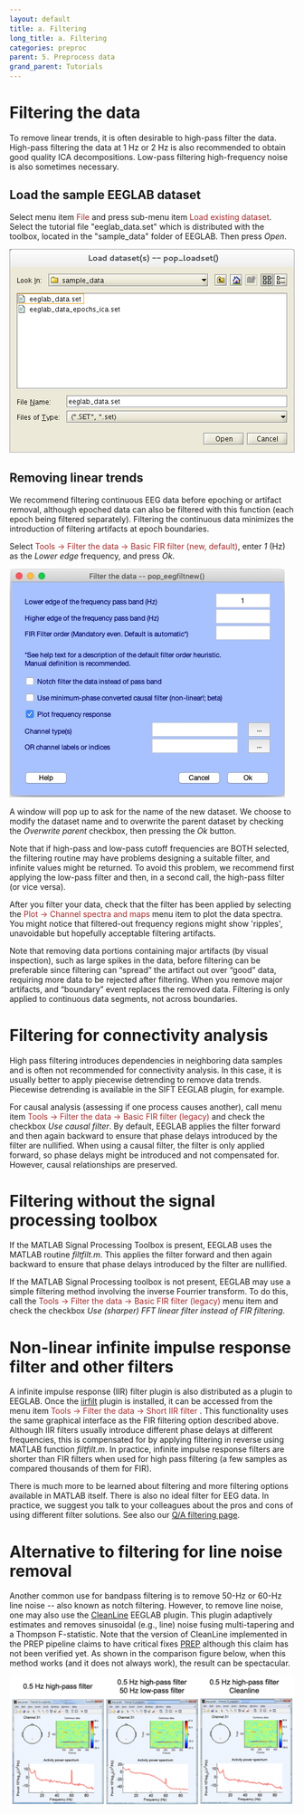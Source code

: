 ```yaml
---
layout: default
title: a. Filtering
long_title: a. Filtering
categories: preproc
parent: 5. Preprocess data
grand_parent: Tutorials
---
```

Filtering the data
=======
To remove linear trends, it is often desirable to high-pass filter the
data. High-pass filtering the data at 1 Hz or 2 Hz is also recommended to obtain good quality ICA decompositions. Low-pass filtering high-frequency noise is also sometimes necessary.

Load the sample EEGLAB dataset
-------------------

Select menu item <span style="color: brown">File</span> and press sub-menu item
<span style="color: brown">Load existing dataset</span>. Select the tutorial file "eeglab_data.set" which is distributed with
the toolbox, located in the "sample_data" folder of EEGLAB. Then press *Open*.

![Image:Pop_loadset.png](/assets/images/Pop_loadset.png)

Removing linear trends
-------------------

We recommend filtering continuous EEG data before epoching or
artifact removal, although epoched data can also be filtered with this
function (each epoch being filtered separately). Filtering the
continuous data minimizes the introduction of filtering artifacts at
epoch boundaries.

Select <span style="color: brown">Tools → Filter the data → Basic FIR filter (new, default)</span>, enter *1* (Hz) as the *Lower edge* frequency,
and press *Ok*.

![](/assets/images/Pop_eegfiltnew_1hz.jpg)

A window will pop up to ask for the name of
the new dataset. We choose to modify the dataset name and to overwrite
the parent dataset by checking the *Overwrite parent* checkbox, then
pressing the *Ok* button.

Note that if high-pass and low-pass cutoff frequencies are BOTH
selected, the filtering routine may have problems designing a suitable filter, and infinite values might be returned. To avoid this problem,
we recommend first applying the low-pass filter and then, in a second
call, the high-pass filter (or vice versa).
 
After you filter your data,
check that the filter has been applied by selecting the 
<span style="color: brown">Plot → Channel spectra and maps</span> menu item to plot the
data spectra. You might notice that filtered-out frequency regions
might show 'ripples', unavoidable but hopefully acceptable filtering
artifacts. 

Note that removing data portions containing major artifacts (by visual inspection), such as large spikes in the data, before filtering can be preferable since filtering can “spread” the artifact out over “good” data, requiring more data to be rejected after filtering. When you remove major artifacts, and “boundary” event replaces the removed data. Filtering is only applied to continuous data segments, not across boundaries.

# Filtering for connectivity analysis

High pass filtering introduces dependencies in neighboring data samples and is often not recommended for connectivity analysis. In this case, it is usually better to apply piecewise detrending to remove data trends. Piecewise detrending is available in the SIFT EEGLAB plugin, for example.

For causal analysis (assessing if one process causes another), call menu item <span style="color: brown">Tools → Filter the data → Basic FIR filter (legacy)</span> and check the checkbox *Use causal filter*. By default, EEGLAB applies the filter forward and then again backward
to ensure that phase delays introduced by the filter are nullified. When using a causal filter, the filter is only applied forward, so phase delays might be introduced and not compensated for. However, causal relationships are preserved. 

# Filtering without the signal processing toolbox

If the MATLAB
Signal Processing Toolbox is present, EEGLAB uses the MATLAB routine
*filtfilt.m*. This applies the filter forward and then again backward
to ensure that phase delays introduced by the filter are nullified. 

If the MATLAB Signal Processing toolbox is not present, EEGLAB may use a
simple filtering method involving the inverse Fourrier transform. To do this, call the <span style="color: brown">Tools → Filter the data → Basic FIR filter (legacy)</span> menu item and check the checkbox *Use (sharper) FFT linear filter instead of FIR filtering*.

# Non-linear infinite impulse response filter and other filters

A infinite impulse response (IIR) filter plugin is also distributed
as a plugin to EEGLAB. Once the [iirfilt](https://github.com/sccn/iirfilt) plugin is installed, it can be
accessed from the menu item <span style="color: brown">Tools → Filter the data → Short IIR filter </span>. This functionality uses the same
graphical interface as the FIR filtering option described above.
Although IIR filters usually introduce different phase delays at
different frequencies, this is compensated for by applying
filtering in reverse using MATLAB function *filtfilt.m*. In practice,
infinite impulse response filters are shorter than FIR filters when used for high pass filtering (a few samples as compared thousands of them for FIR).

There is much more to be learned about filtering and more filtering options available in MATLAB itself. There is also no ideal filter for EEG data. In practice, we suggest you talk to your colleagues about the pros and cons of using different filter solutions. See also our [Q/A filtering page](/others/Firfilt_FAQ.html).

# Alternative to filtering for line noise removal

Another common use for bandpass filtering is to remove 50-Hz or 60-Hz line noise -- also known as notch filtering. However, to remove line noise, one may also use the [CleanLine](https://github.com/sccn/cleanline) EEGLAB plugin. This plugin adaptively estimates and removes sinusoidal (e.g., line) noise fusing multi-tapering and a Thompson F-statistic. Note that the version of CleanLine implemented in the PREP pipeline claims to have critical fixes [PREP](https://github.com/VisLab/EEG-Clean-Tools) although this claim has not been verified yet. As shown in the comparison figure below, when this method works (and it does not always work), the result can be spectacular.

![Image:cleanline.png](/assets/images/cleanline.png)
